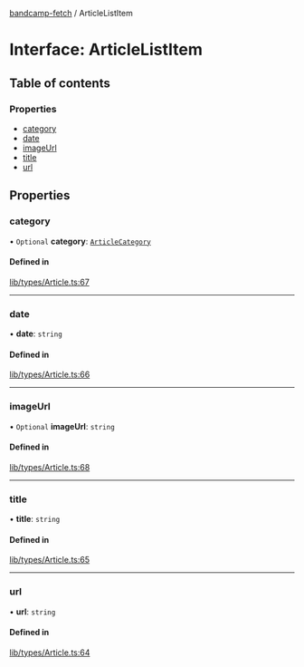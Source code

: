 [bandcamp-fetch](../README.md) / ArticleListItem

# Interface: ArticleListItem

## Table of contents

### Properties

- [category](ArticleListItem.md#category)
- [date](ArticleListItem.md#date)
- [imageUrl](ArticleListItem.md#imageurl)
- [title](ArticleListItem.md#title)
- [url](ArticleListItem.md#url)

## Properties

### category

• `Optional` **category**: [`ArticleCategory`](ArticleCategory.md)

#### Defined in

[lib/types/Article.ts:67](https://github.com/patrickkfkan/bandcamp-fetch/blob/7bb1899/src/lib/types/Article.ts#L67)

___

### date

• **date**: `string`

#### Defined in

[lib/types/Article.ts:66](https://github.com/patrickkfkan/bandcamp-fetch/blob/7bb1899/src/lib/types/Article.ts#L66)

___

### imageUrl

• `Optional` **imageUrl**: `string`

#### Defined in

[lib/types/Article.ts:68](https://github.com/patrickkfkan/bandcamp-fetch/blob/7bb1899/src/lib/types/Article.ts#L68)

___

### title

• **title**: `string`

#### Defined in

[lib/types/Article.ts:65](https://github.com/patrickkfkan/bandcamp-fetch/blob/7bb1899/src/lib/types/Article.ts#L65)

___

### url

• **url**: `string`

#### Defined in

[lib/types/Article.ts:64](https://github.com/patrickkfkan/bandcamp-fetch/blob/7bb1899/src/lib/types/Article.ts#L64)
